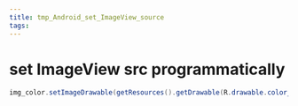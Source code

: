 ```yaml
---
title: tmp_Android_set_ImageView_source
tags:
---
```

set ImageView src programmatically
===

```java
img_color.setImageDrawable(getResources().getDrawable(R.drawable.color_ff0000));
```